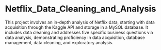 # Netflix_Data_Cleaning_and_Analysis
This project involves an in-depth analysis of Netflix data, starting with data acquisition through the Kaggle API and storage in a MySQL database. It includes data cleaning and addresses five specific business questions via data analysis, demonstrating proficiency in data acquisition, database management, data cleaning, and exploratory analysis.
